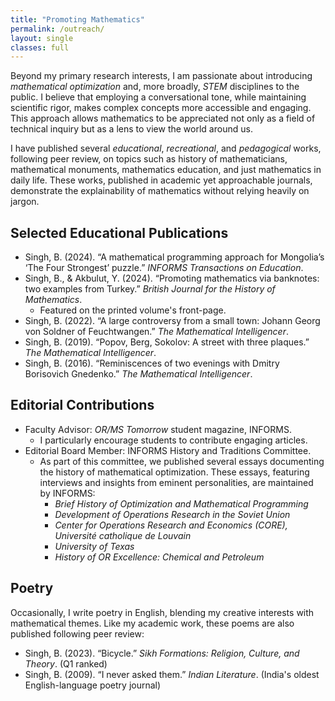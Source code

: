 ```yaml
---
title: "Promoting Mathematics"
permalink: /outreach/
layout: single
classes: full
---
```



Beyond my primary research interests, I am passionate about introducing *mathematical optimization* and, more broadly, *STEM* disciplines to the public. I believe that employing a conversational tone, while maintaining scientific rigor, makes complex concepts more accessible and engaging. This approach allows mathematics to be appreciated not only as a field of technical inquiry but as a lens to view the world around us.

I have published several *educational*, *recreational*, and *pedagogical* works, following peer review, on topics such as history of mathematicians, mathematical monuments, mathematics education, and just mathematics in daily life. These works, published in academic yet approachable journals, demonstrate the explainability of mathematics without relying heavily on jargon.

## Selected Educational Publications

- Singh, B. (2024). “A mathematical programming approach for Mongolia’s ‘The Four Strongest’ puzzle.” *INFORMS Transactions on Education*.
- Singh, B., & Akbulut, Y. (2024). “Promoting mathematics via banknotes: two examples from Turkey.” *British Journal for the History of Mathematics*.
  - Featured on the printed volume's front-page.
- Singh, B. (2022). “A large controversy from a small town: Johann Georg von Soldner of Feuchtwangen.” *The Mathematical Intelligencer*.
- Singh, B. (2019). “Popov, Berg, Sokolov: A street with three plaques.” *The Mathematical Intelligencer*.
- Singh, B. (2016). “Reminiscences of two evenings with Dmitry Borisovich Gnedenko.” *The Mathematical Intelligencer*.

## Editorial Contributions

- Faculty Advisor: *OR/MS Tomorrow* student magazine, INFORMS. 
  - I particularly encourage students to contribute engaging articles.
- Editorial Board Member: INFORMS History and Traditions Committee.
  - As part of this committee, we published several essays documenting the history of mathematical optimization. These essays, featuring interviews and insights from eminent personalities, are maintained by INFORMS:
    - *Brief History of Optimization and Mathematical Programming*
    - *Development of Operations Research in the Soviet Union*
    - *Center for Operations Research and Economics (CORE), Université catholique de Louvain*
    - *University of Texas*
    - *History of OR Excellence: Chemical and Petroleum*

## Poetry

Occasionally, I write poetry in English, blending my creative interests with mathematical themes. Like my academic work, these poems are also published following peer review:

- Singh, B. (2023). “Bicycle.” *Sikh Formations: Religion, Culture, and Theory*. (Q1 ranked)
- Singh, B. (2009). “I never asked them.” *Indian Literature*. (India's oldest English-language poetry journal)
